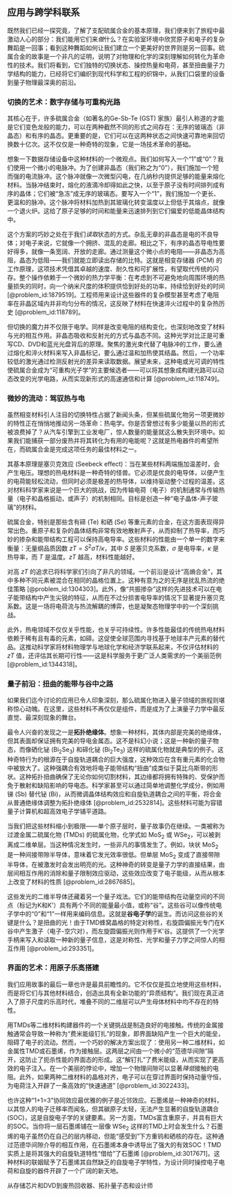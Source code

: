 ## 应用与跨学科联系

既然我们已经一探究竟，了解了支配硫属合金的基本原理，我们便来到了旅程中最激动人心的部分：我们能用它们来*做*什么？在实验室环境中欣赏原子和电子的复杂舞蹈是一回事；看到这种舞蹈如何让我们建立一个更美好的世界则是另一回事。硫属合金的故事是一个非凡的证明，说明了对物理和化学的深刻理解如何转化为革命性的技术。我们将看到，它们独特的切换状态、操控热量和电荷，甚至扭曲量子力学结构的能力，已经将它们编织到现代科学和工程的织锦中，从我们口袋里的设备到量子物理最深奥的前沿。

### 切换的艺术：数字存储与可重构光路

其核心在于，许多硫属合金（如著名的Ge-Sb-Te (GST) 家族）最引人称道的才能是它们变色龙般的能力，可以在两种截然不同的形式之间存在：无序的玻璃态（非晶态）和有序的晶态。更重要的是，它们可以在这两种状态之间快速可靠地来回切换数十亿次。这不仅仅是一种奇特的现象，它是一场技术革命的基础。

想象一下数据存储设备中这种材料的一个微观点。我们如何写入一个“1”或“0”？我们使用一个微小的电脉冲。为了创建非晶态（我们称之为“0”），我们施加一个短而强的电流脉冲。这个脉冲就像一次微型闪电，在几纳秒内提供足够的能量来熔化材料。当脉冲结束时，熔化的液滴冷却得如此之快，以至于原子没有时间排列成有序的晶体；它们被“急冻”成无序的玻璃态。要写入一个“1”，我们施加一个更长、更温和的脉冲。这个脉冲将材料加热到其玻璃化转变温度以上但低于其熔点，就像一个退火炉。这给了原子足够的时间和能量来迅速排列到它们偏爱的低能晶体结构中。

这个方案的巧妙之处在于我们*读取*状态的方式。杂乱无章的非晶态是电的不良导体；对电子来说，它就像一个拥挤、混乱的走廊。相比之下，有序的晶态导电性要好得多，就像一条宽阔、开放的走廊。通过测量这个微小点的电阻——非晶态为高阻，晶态为低阻——我们就能立即读出存储的比特。这就是相变存储器 (PCM) 的工作原理，这项技术凭借其卓越的速度、耐久性和可扩展性，有望取代传统的闪存。整个操作依赖于一个微妙的热力学平衡：在考虑到不可避免地向周围环境的热量损失的同时，向一个纳米尺度的体积提供恰到好处的功率，持续恰到好处的时间 [@problem_id:1879519]。工程师用来设计这些器件的复杂模型甚至考虑了电阻率在非晶区域内并非均匀分布的情况，这反映了材料在快速淬火过程中的复杂热历史 [@problem_id:118789]。

但切换的魔力并不仅限于电学。同样是改变电阻的结构变化，也深刻地改变了材料与光的相互作用。非晶态吸收和反射光的方式与晶态不同。这种光学对比正是可重写CD、DVD和蓝光光盘背后的原理。聚焦的激光束代替了电脉冲的工作，要么通过熔化和淬火材料来写入非晶标记，要么通过温和加热使其结晶。然后，一个功率较低的激光通过检测反射光的差异来读取数据。展望未来，这种电或光可调的特性使硫属合金成为“可重构光子学”的主要候选者——可以将其想象成构建光路可以动态改变的光学电路，从而实现新形式的高速通信和计算 [@problem_id:118749]。

### 微妙的流动：驾驭热与电

虽然相变材料引人注目的切换特性占据了新闻头条，但某些硫属化物另一项更微妙的特性正在悄悄地推动另一场革命：热电学。你是否曾想过有多少能量以热的形式被浪费掉了？从汽车引擎到工业发电厂，惊人数量的能量就这么散失到环境中。如果我们能捕获一部分废热并将其转化为有用的电能呢？这就是热电器件的希望所在，而硫属合金是完成这项任务的最佳材料之一。

其基本原理是塞贝克效应 (Seebeck effect)：当在某些材料两端施加温差时，会产生电压。理想的热电材料是一种奇特的怪兽。它必须是优良的电导体，以便产生的电荷能轻松流动，但同时必须是极差的热导体，以维持驱动整个过程的温差。这对材料科学家来说是一个巨大的挑战，因为传输电荷（电子）的机制通常与传输热量（电子和晶格振动，或声子）的机制相同。目标是创造一种“电子晶体-声子玻璃”的材料。

硫属合金，特别是那些含有碲 (Te) 和硒 (Se) 等重元素的合金，在这方面表现得异常出色。重原子和复杂的晶体结构非常有效地散射声子，从而抑制了热导率，而巧妙的掺杂和能带结构工程可以保持高电导率。这些材料的性能由一个单一的数字来衡量：无量纲品质因数 $zT = S^2 \sigma T / \kappa$，其中 $S$ 是塞贝克系数，$\sigma$ 是电导率，$\kappa$ 是热导率，而 $T$ 是温度。$zT$ 越高，材料性能越好。

对高 $zT$ 的追求已将科学家们引向了非凡的领域。一个前沿是设计“高熵合金”，其中多种不同元素被混合在相同的晶格位置上。这种有意为之的无序是扰乱热流的绝佳策略 [@problem_id:1304303]。此外，像“共振掺杂”这样的先进技术可以在电子能带结构中产生尖锐的特征，从而在不过分损害电导率的情况下显著提升塞贝克系数。这是一场将电荷流与热流解耦的博弈，也是凝聚态物理学中的一个深刻挑战。

此外，热电领域不仅仅关乎性能，也关乎可持续性。许多性能最佳的传统热电材料依赖于稀有且有毒的元素，如碲。这促使全球范围内寻找基于地球丰产元素的替代品。这推动科学家将材料物理学与地球化学和经济学联系起来，不仅评估材料的 $zT$ 值，还评估其长期可行性——这是科学服务于更广泛人类需求的一个美丽范例 [@problem_id:1344318]。

### 量子前沿：扭曲的能带与谷中之路

如果我们迄今讨论的应用已令人印象深刻，那么硫属化物进入量子领域的旅程则堪称惊心动魄。在这里，这些材料不再仅仅是组件，而是成为了上演量子力学中最反直觉、最深刻现象的舞台。

最令人兴奋的发现之一是**拓扑绝缘体**。想象一种材料，其体内部是完美的绝缘体，但其表面却保证拥有完美的导电金属态。这不是科幻小说；这是一种新的量子物态，而像硒化铋 ($\mathrm{Bi}_2\mathrm{Se}_3$) 和碲化铋 ($\mathrm{Bi}_2\mathrm{Te}_3$) 这样的硫属化物就是典型的例子。这种奇特行为的根源在于自旋轨道耦合的巨大强度，这种效应在含有重元素的化合物中被放大了。这种强耦合有效地将电子能带结构“扭曲”成类似于莫比乌斯带的形状。这种拓扑扭曲确保了无论你如何切割材料，其边缘都将拥有特殊的、受保护而免于散射和缺陷影响的导电态。科学家甚至可以通过简单地调整化学成分，例如用锑 (Sb) 替代铋 (Bi)，从而微调晶体结构效应和自旋轨道耦合之间的平衡，将合金从普通绝缘体调整为拓扑绝缘体 [@problem_id:2532814]。这些材料可能为容错量子计算机和超高效电子学铺平道路。

当我们把这些材料缩小到极限——单个原子层时，量子故事仍在继续。一类被称为过渡金属二硫属化物 (TMDs) 的硫属化物，化学式如 $\mathrm{MoS}_2$ 或 $\mathrm{WSe}_2$，可以被剥离成二维单层。当这种情况发生时，一些非凡的事情发生了。例如，块状 $\mathrm{MoS}_2$ 是一种间接带隙半导体，意味着它发光效率很低。但单层 $\mathrm{MoS}_2$ 变成了直接带隙半导体，在被激发时会发出明亮的光。这种神奇的转变是量子力学的直接结果，由层间相互作用的消除和量子限制效应驱动，这些效应改变了电子能级，从而从根本上改变了材料的性质 [@problem_id:2867685]。

这些发光的二维半导体还藏着另一个量子戏法。它们的能带结构在动量空间的不同点（标记为K和K'）具有两个不同的能量最小值，或称“谷”。这些谷可以像传统电子学中的“0”和“1”一样用来编码信息。这就是**谷电子学**的诞生。而访问这些谷的关键是什么？是扭曲的光！由于TMD蜂窝晶格的特定对称性，右旋圆偏振光专门在K谷中产生激子（电子-空穴对），而左旋圆偏振光则作用于K'谷。这提供了一个光学手柄来写入和读取一种新的量子信息，这是对称性、光学和量子力学之间惊人的相互作用 [@problem_id:293351]。

### 界面的艺术：用原子乐高搭建

我们应用故事的最后一章也许是最具前瞻性的。它不仅仅是孤立地使用这些材料，而是将它们与其他材料结合，创造出具有全新功能的“异质结构”。我们现在真正进入了原子尺度的乐高时代，堆叠不同的二维层可以产生母体材料中均不存在的特性。

用TMDs等二维材料构建器件的一个关键挑战是制造良好的电接触。传统的金属接触通常会导致一种称为“费米能级钉扎”的现象，即界面缺陷产生一个巨大的能垒，阻碍了电子的流动。然而，一个巧妙的解决方案出现了：使用另一种二维材料，如金属性TMD或石墨烯，作为接触层。这两层之间由一个微小的“范德华间隙”隔开，这防止了扼杀性能的界面态的形成。这“解钉扎”了费米能级，从而实现了更高效的电子注入。在一个美丽的悖论中，增加一个物理间隙可以显著*降低*接触的电阻。此外，如果两种二维材料的晶格对齐，电子可以在穿过界面时保持动量守恒，为电荷注入开辟了一条高效的“快速通道” [@problem_id:3022433]。

也许这种“1+1=3”协同效应最优雅的例子是近邻效应。石墨烯是一种神奇的材料，以其惊人的电子迁移率而闻名，但其碳原子太轻，无法产生显著的自旋轨道耦合 (SOC)，这是自旋电子学的关键要素。另一方面，TMDs富含重原子，并具有巨大的SOC。当你将一层石墨烯铺在一层像 $\mathrm{WSe}_2$ 这样的TMD上时会发生什么？石墨烯的电子虽然仍在自己的层内移动，但能“感受到”下方重钨和硒核的存在。这种通过范德华间隙介导的相互作用，在石墨烯本身中诱导出了强大的有效SOC！TMD实质上是将其强大的自旋轨道特性“借给”了石墨烯 [@problem_id:3017671]。这种材料的联姻赋予了石墨烯其自然缺乏的自旋电子学特性，为设计同时操控电子电荷和自旋的器件开辟了一个广阔的新天地。

从存储芯片和DVD到废热回收器、拓扑量子态和设计师